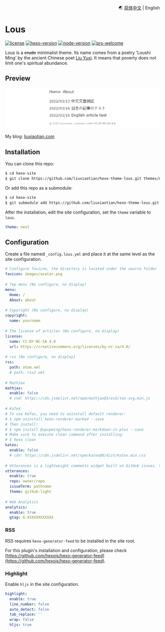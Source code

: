<div align="right">
  🌏 <a title="Chinese" href="README.md">简体中文</a> | English
</div>

# Lous

[![license](https://img.shields.io/github/license/liuxiaotian/hexo-theme-lous?style=flat-square)](https://github.com/liuxiaotian/hexo-theme-lous/blob/main/LICENSE)
[![hexo-version](https://img.shields.io/badge/hexo-5.0+-0E83CD?style=flat-square&logo=hexo)](https://hexo.io/)
[![node-version](https://img.shields.io/badge/node-10.13+-026E00?style=flat-square&logo=node.js)](https://nodejs.org/en/)
[![prs-welcome](https://img.shields.io/badge/PRs-welcome-brightgreen.svg?style=flat-square&logo=github)](https://github.com/liuxiaotian/hexo-theme-lous/pulls)

Lous is a ~~crude~~ minimalist theme. Its name comes from a poetry 'Loushi Ming' by the ancient Chinese poet [Liu Yuxi](https://en.wikipedia.org/wiki/Liu_Yuxi). It means that poverty does not limit one's spiritual abundance.

## Preview

![preview](/source/_images/screenshot.png)

My blog: [liuxiaotian.com](https://liuxiaotian.com)

## Installation

You can clone this repo:

``` bash
$ cd hexo-site
$ git clone https://github.com/liuxiaotian/hexo-theme-lous.git themes/next
```

Or add this repo as a submodule:

``` bash
$ cd hexo-site
$ git submodule add https://github.com/liuxiaotian/hexo-theme-lous.git themes/next
```

After the installation, edit the site configuration, set the `theme` variable to `lous`.

``` yml
theme: next
```

## Configuration

Create a file named `_config.lous.yml` and place it at the same level as the site configuration.

``` yml
# Configure favicon, the directory is located under the source folder
favicon: images/avatar.png

# Top menu (No configure, no display)
menu:
  Home: /
  About: about

# Copyright (No configure, no display)
copyright:
  name: yourname

# The license of articles (No configure, no display)
license:
  name: CC-BY-NC-SA 4.0
  url: https://creativecommons.org/licenses/by-nc-sa/4.0/

# rss (No configure, no display)
rss:
  path: atom.xml
  # path: rss2.xml

# MathJax
mathjax:
  enable: false
  # cnd: https://cdn.jsdelivr.net/npm/mathjax@3/es5/tex-svg.min.js

# KaTeX
# To use KaTex, you need to uninstall default renderer:
# $ npm uninstall hexo-renderer-marked --save
# Then install:
# $ npm install @upupming/hexo-renderer-markdown-it-plus --save
# Make sure to execute clean command after installing:
# $ hexo clean
katex:
  enable: false
  # cdn: https://cdn.jsdelivr.net/npm/katex@0/dist/katex.min.css

# Utterances is a lightweight comments widget built on GitHub issues. See https://utteranc.es/
utterances:
  enable: true
  repo: owner/repo
  issueTerm: pathname
  theme: github-light

# Web Analytics
analytics:
  enable: true
  gtag: G-XXXXXXXXXXXX
```

### RSS

RSS requires `hexo-generator-feed` to be installed in the site root.

For this plugin's installation and configuration, please check [https://github.com/hexojs/hexo-generator-feed](https://github.com/hexojs/hexo-generator-feed).

### Highlight

Enable `hljs` in the site configuration.

``` yml
highlight:
  enable: true
  line_number: false
  auto_detect: false
  tab_replace: ''
  wrap: false
  hljs: true
```
